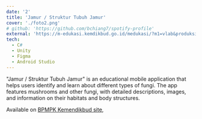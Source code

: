 ```yaml
---
date: '2'
title: 'Jamur / Struktur Tubuh Jamur'
cover: './foto2.png'
# github: 'https://github.com/bchiang7/spotify-profile'
external: 'https://m-edukasi.kemdikbud.go.id/medukasi/?m1=vlab&produksi=2021&kd=ME21VLAB10'
tech:
  - C#
  - Unity 
  - Figma
  - Android Studio
---
```


"Jamur / Struktur Tubuh Jamur" is an educational mobile application that helps users identify and learn about different types of fungi. The app features mushrooms and other fungi, with detailed descriptions, images, and information on their habitats and body structures.

Available on [BPMPK Kemendikbud site](https://m-edukasi.kemdikbud.go.id/medukasi/?m1=vlab&produksi=2021&kd=ME21VLAB10), 